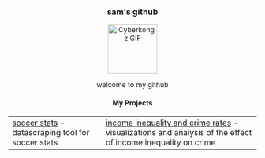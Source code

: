 <div align="center" ; background-size: cover; background-position: center; padding: 20px;">
    <h3>sam's github </h3>
    <p align="center">
        <a href="https://media.tenor.com/WWt-bBPOct0AAAAj/cyberkongz-kongz.gif">
                <img src="https://media.tenor.com/WWt-bBPOct0AAAAj/cyberkongz-kongz.gif" width="100" alt="Cyberkongz GIF"/>
            </a>
        </a>
    </p>
  <p align="center">
    <p> welcome to my github </p>
    <h4 align="center">My Projects</h4>
    <table align="center">
        <tr>
            <td><a href="https://github.com/too1e/soccer">soccer stats</a> - datascraping tool for soccer stats</td>
            <td><a href="https://github.com/too1e/crime">income inequality and crime rates</a> - visualizations and analysis of the effect of income inequality on crime</td>
        </tr>
    </table>
</div>
